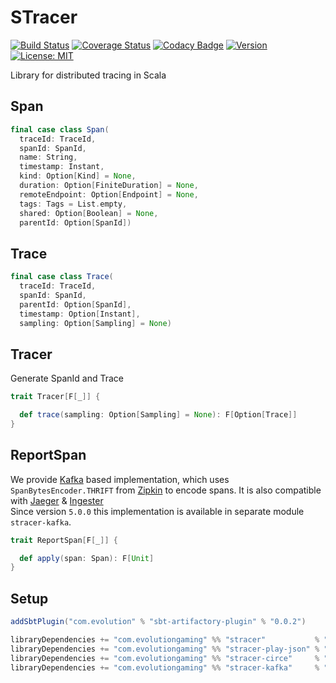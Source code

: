 # STracer
[![Build Status](https://github.com/evolution-gaming/stracer/workflows/CI/badge.svg)](https://github.com/evolution-gaming/stracer/actions?query=workflow:CI+branch:master)
[![Coverage Status](https://coveralls.io/repos/github/evolution-gaming/stracer/badge.svg?branch=master)](https://coveralls.io/github/evolution-gaming/stracer?branch=master)
[![Codacy Badge](https://app.codacy.com/project/badge/Grade/02ff04792f8745e89ba4a5fe34794a77)](https://app.codacy.com/gh/evolution-gaming/stracer/dashboard?utm_source=gh&utm_medium=referral&utm_content=&utm_campaign=Badge_grade)
[![Version](https://img.shields.io/badge/version-click-blue)](https://evolution.jfrog.io/artifactory/api/search/latestVersion?g=com.evolutiongaming&a=stracer_2.13&repos=public)
[![License: MIT](https://img.shields.io/badge/License-MIT-yellowgreen.svg)](https://opensource.org/licenses/MIT)

Library for distributed tracing in Scala

## Span

```scala
final case class Span(
  traceId: TraceId,
  spanId: SpanId,
  name: String,
  timestamp: Instant,
  kind: Option[Kind] = None,
  duration: Option[FiniteDuration] = None,
  remoteEndpoint: Option[Endpoint] = None,
  tags: Tags = List.empty,
  shared: Option[Boolean] = None,
  parentId: Option[SpanId])
```

## Trace

```scala
final case class Trace(
  traceId: TraceId,
  spanId: SpanId,
  parentId: Option[SpanId],
  timestamp: Option[Instant],
  sampling: Option[Sampling] = None)
``` 
 
## Tracer

Generate SpanId and Trace 

```scala
trait Tracer[F[_]] {

  def trace(sampling: Option[Sampling] = None): F[Option[Trace]]
}
```


## ReportSpan

We provide [Kafka](http://kafka.apache.org) based implementation, which uses `SpanBytesEncoder.THRIFT` from [Zipkin](http://zipkin.io/) to encode spans.
It is also compatible with [Jaeger](https://www.jaegertracing.io) & [Ingester](https://www.jaegertracing.io/docs/1.8/deployment/#ingester)  
Since version `5.0.0` this implementation is available in separate module `stracer-kafka`.

```scala
trait ReportSpan[F[_]] {

  def apply(span: Span): F[Unit]
}
```
 

## Setup

```scala
addSbtPlugin("com.evolution" % "sbt-artifactory-plugin" % "0.0.2")

libraryDependencies += "com.evolutiongaming" %% "stracer"           % "5.0.0"
libraryDependencies += "com.evolutiongaming" %% "stracer-play-json" % "5.0.0"
libraryDependencies += "com.evolutiongaming" %% "stracer-circe"     % "5.0.0"
libraryDependencies += "com.evolutiongaming" %% "stracer-kafka"     % "5.0.0"
```

